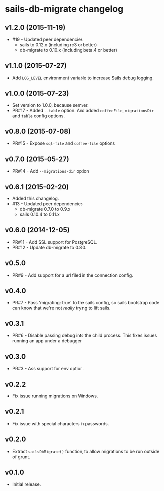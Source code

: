# sails-db-migrate changelog

## v1.2.0 (2015-11-19)

 * #19 - Updated peer dependencies
   * sails to 0.12.x (including rc3 or better)
   * db-migrate to 0.10.x (including beta.4 or better)

## v1.1.0 (2015-07-27)

 * Add `LOG_LEVEL` environment variable to increase Sails debug logging.

## v1.0.0 (2015-07-23)

 * Set version to 1.0.0, because semver.
 * PR#17 - Added `--table` option. And added `coffeeFile`, `migrationsDir` and
   `table` config options.

## v0.8.0 (2015-07-08)

 * PR#15 - Expose `sql-file` and `coffee-file` options

## v0.7.0 (2015-05-27)

 * PR#14 - Add `--migrations-dir` option

## v0.6.1 (2015-02-20)

 * Added this changelog.
 * #13 - Updated peer dependencies
   * db-migrate 0.7.0 to 0.9.x
   * sails 0.10.4 to 0.11.x

## v0.6.0 (2014-12-05)

 * PR#11 - Add SSL support for PostgreSQL.
 * PR#12 - Update db-migrate to 0.8.0.

## v0.5.0

 * PR#9 - Add support for a url filed in the connection config.

## v0.4.0

 * PR#7 - Pass 'migrating: true' to the sails config, so sails bootstrap code
   can know that we're not _really_ trying to lift sails.

## v0.3.1

 * PR#6 - Disable passing debug into the child process. This fixes
   issues running an app under a debugger.

## v0.3.0

 * PR#3 - Ass support for env option.

## v0.2.2

 * Fix issue running migrations on Windows.

## v0.2.1

 * Fix issue with special characters in passwords.

## v0.2.0

 * Extract `sailsDbMigrate()` function, to allow migrations to be run
   outside of grunt.

## v0.1.0

 * Initial release.
